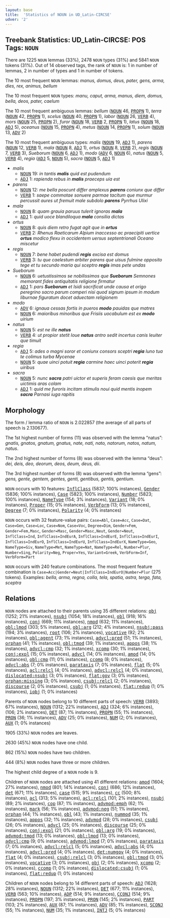 ```yaml
---
layout: base
title:  'Statistics of NOUN in UD_Latin-CIRCSE'
udver: '2'
---
```


## Treebank Statistics: UD_Latin-CIRCSE: POS Tags: `NOUN`

There are 1225 `NOUN` lemmas (33%), 2478 `NOUN` types (31%) and 5841 `NOUN` tokens (31%).
Out of 14 observed tags, the rank of `NOUN` is: 1 in number of lemmas, 2 in number of types and 1 in number of tokens.

The 10 most frequent `NOUN` lemmas: <em>manus, domus, deus, pater, gens, arma, dies, rex, animus, bellum</em>

The 10 most frequent `NOUN` types:  <em>manu, caput, arma, manus, diem, domus, bella, deos, pater, caelum</em>

The 10 most frequent ambiguous lemmas: <em>bellum</em> (<tt><a href="la_circse-pos-NOUN.html">NOUN</a></tt> 46, <tt><a href="la_circse-pos-PROPN.html">PROPN</a></tt> 1), <em>terra</em> (<tt><a href="la_circse-pos-NOUN.html">NOUN</a></tt> 42, <tt><a href="la_circse-pos-PROPN.html">PROPN</a></tt> 1), <em>scelus</em> (<tt><a href="la_circse-pos-NOUN.html">NOUN</a></tt> 40, <tt><a href="la_circse-pos-PROPN.html">PROPN</a></tt> 1), <em>labor</em> (<tt><a href="la_circse-pos-NOUN.html">NOUN</a></tt> 26, <tt><a href="la_circse-pos-VERB.html">VERB</a></tt> 4), <em>mors</em> (<tt><a href="la_circse-pos-NOUN.html">NOUN</a></tt> 25, <tt><a href="la_circse-pos-PROPN.html">PROPN</a></tt> 2), <em>furor</em> (<tt><a href="la_circse-pos-NOUN.html">NOUN</a></tt> 18, <tt><a href="la_circse-pos-VERB.html">VERB</a></tt> 2, <tt><a href="la_circse-pos-PROPN.html">PROPN</a></tt> 1), <em>latus</em> (<tt><a href="la_circse-pos-NOUN.html">NOUN</a></tt> 18, <tt><a href="la_circse-pos-ADJ.html">ADJ</a></tt> 5), <em>oceanus</em> (<tt><a href="la_circse-pos-NOUN.html">NOUN</a></tt> 15, <tt><a href="la_circse-pos-PROPN.html">PROPN</a></tt> 4), <em>metus</em> (<tt><a href="la_circse-pos-NOUN.html">NOUN</a></tt> 14, <tt><a href="la_circse-pos-PROPN.html">PROPN</a></tt> 1), <em>solum</em> (<tt><a href="la_circse-pos-NOUN.html">NOUN</a></tt> 13, <tt><a href="la_circse-pos-ADV.html">ADV</a></tt> 2)

The 10 most frequent ambiguous types:  <em>malis</em> (<tt><a href="la_circse-pos-NOUN.html">NOUN</a></tt> 19, <tt><a href="la_circse-pos-ADJ.html">ADJ</a></tt> 1), <em>parens</em> (<tt><a href="la_circse-pos-NOUN.html">NOUN</a></tt> 12, <tt><a href="la_circse-pos-VERB.html">VERB</a></tt> 1), <em>mala</em> (<tt><a href="la_circse-pos-NOUN.html">NOUN</a></tt> 8, <tt><a href="la_circse-pos-ADJ.html">ADJ</a></tt> 1), <em>ortus</em> (<tt><a href="la_circse-pos-NOUN.html">NOUN</a></tt> 8, <tt><a href="la_circse-pos-VERB.html">VERB</a></tt> 2), <em>regis</em> (<tt><a href="la_circse-pos-NOUN.html">NOUN</a></tt> 7, <tt><a href="la_circse-pos-VERB.html">VERB</a></tt> 3), <em>Sueborum</em> (<tt><a href="la_circse-pos-NOUN.html">NOUN</a></tt> 6, <tt><a href="la_circse-pos-ADJ.html">ADJ</a></tt> 1), <em>modo</em> (<tt><a href="la_circse-pos-ADV.html">ADV</a></tt> 6, <tt><a href="la_circse-pos-NOUN.html">NOUN</a></tt> 6), <em>natus</em> (<tt><a href="la_circse-pos-NOUN.html">NOUN</a></tt> 5, <tt><a href="la_circse-pos-VERB.html">VERB</a></tt> 4), <em>regia</em> (<tt><a href="la_circse-pos-ADJ.html">ADJ</a></tt> 5, <tt><a href="la_circse-pos-NOUN.html">NOUN</a></tt> 5), <em>sacra</em> (<tt><a href="la_circse-pos-NOUN.html">NOUN</a></tt> 5, <tt><a href="la_circse-pos-ADJ.html">ADJ</a></tt> 1)


* <em>malis</em>
  * <tt><a href="la_circse-pos-NOUN.html">NOUN</a></tt> 19: <em>in tantis <b>malis</b> quid est pudendum</em>
  * <tt><a href="la_circse-pos-ADJ.html">ADJ</a></tt> 1: <em>rapienda rebus in <b>malis</b> praeceps uia est</em>
* <em>parens</em>
  * <tt><a href="la_circse-pos-NOUN.html">NOUN</a></tt> 12: <em>me bella poscunt differ amplexus <b>parens</b> coniunx que differ</em>
  * <tt><a href="la_circse-pos-VERB.html">VERB</a></tt> 1: <em>saepe commotae sonuere parmae tacitum que murmur percussit aures ut fremuit male subdolo <b>parens</b> Pyrrhus Ulixi</em>
* <em>mala</em>
  * <tt><a href="la_circse-pos-NOUN.html">NOUN</a></tt> 8: <em>quam grauia paruus tulerit ignoras <b>mala</b></em>
  * <tt><a href="la_circse-pos-ADJ.html">ADJ</a></tt> 1: <em>quid uoce blandiloqua <b>mala</b> consilia dictas</em>
* <em>ortus</em>
  * <tt><a href="la_circse-pos-NOUN.html">NOUN</a></tt> 8: <em>quis diem retro fugat agit que in <b>ortus</b></em>
  * <tt><a href="la_circse-pos-VERB.html">VERB</a></tt> 2: <em>Rhenus Raeticarum Alpium inaccesso ac praecipiti uertice <b>ortus</b> modico flexu in occidentem uersus septentrionali Oceano miscetur</em>
* <em>regis</em>
  * <tt><a href="la_circse-pos-NOUN.html">NOUN</a></tt> 7: <em>bene habet pudendi <b>regis</b> excisa est domus</em>
  * <tt><a href="la_circse-pos-VERB.html">VERB</a></tt> 3: <em>tu que caelestum arbiter parens que uisus fulmine opposito tege et tu secundo maria qui sceptro <b>regis</b> imas pete undas</em>
* <em>Sueborum</em>
  * <tt><a href="la_circse-pos-NOUN.html">NOUN</a></tt> 6: <em>uetustissimos se nobilissimos que <b>Sueborum</b> Semnones memorant fides antiquitatis religione firmatur</em>
  * <tt><a href="la_circse-pos-ADJ.html">ADJ</a></tt> 1: <em>pars <b>Sueborum</b> et Isidi sacrificat unde causa et origo peregrino sacro parum comperi nisi quod signum ipsum in modum liburnae figuratum docet aduectam religionem</em>
* <em>modo</em>
  * <tt><a href="la_circse-pos-ADV.html">ADV</a></tt> 6: <em>ignaua cessas fortis in pueros <b>modo</b> pauidas que matres</em>
  * <tt><a href="la_circse-pos-NOUN.html">NOUN</a></tt> 6: <em>maioribus minoribus que Frisiis uocabulum est ex <b>modo</b> uirium</em>
* <em>natus</em>
  * <tt><a href="la_circse-pos-NOUN.html">NOUN</a></tt> 5: <em>est ne ille <b>natus</b></em>
  * <tt><a href="la_circse-pos-VERB.html">VERB</a></tt> 4: <em>ut propior stetit Ioue <b>natus</b> antro sedit incertus canis leuiter que timuit</em>
* <em>regia</em>
  * <tt><a href="la_circse-pos-ADJ.html">ADJ</a></tt> 5: <em>ades o magni soror et coniunx consors sceptri <b>regia</b> Iuno tua te colimus turba Mycenae</em>
  * <tt><a href="la_circse-pos-NOUN.html">NOUN</a></tt> 5: <em>quae uinci potuit <b>regia</b> carmine haec uinci poterit <b>regia</b> uiribus</em>
* <em>sacra</em>
  * <tt><a href="la_circse-pos-NOUN.html">NOUN</a></tt> 5: <em>nunc <b>sacra</b> patri uictor et superis feram caesis que meritas uictimis aras colam</em>
  * <tt><a href="la_circse-pos-ADJ.html">ADJ</a></tt> 1: <em>quid me furoris incitam stimulis noui quid mentis inopem <b>sacra</b> Parnasi iuga rapitis</em>

## Morphology

The form / lemma ratio of `NOUN` is 2.022857 (the average of all parts of speech is 2.130677).

The 1st highest number of forms (11) was observed with the lemma “natus”: <em>gnatis, gnatos, gnatum, gnatus, nate, nati, nato, natorum, natos, natum, natus</em>.

The 2nd highest number of forms (8) was observed with the lemma “deus”: <em>dei, deis, deo, deorum, deos, deum, deus, dii</em>.

The 3rd highest number of forms (8) was observed with the lemma “gens”: <em>gens, gente, gentem, gentes, genti, gentibus, gentis, gentium</em>.

`NOUN` occurs with 10 features: <tt><a href="la_circse-feat-InflClass.html">InflClass</a></tt> (5837; 100% instances), <tt><a href="la_circse-feat-Gender.html">Gender</a></tt> (5836; 100% instances), <tt><a href="la_circse-feat-Case.html">Case</a></tt> (5823; 100% instances), <tt><a href="la_circse-feat-Number.html">Number</a></tt> (5823; 100% instances), <tt><a href="la_circse-feat-NameType.html">NameType</a></tt> (154; 3% instances), <tt><a href="la_circse-feat-Variant.html">Variant</a></tt> (18; 0% instances), <tt><a href="la_circse-feat-Proper.html">Proper</a></tt> (15; 0% instances), <tt><a href="la_circse-feat-VerbForm.html">VerbForm</a></tt> (13; 0% instances), <tt><a href="la_circse-feat-Degree.html">Degree</a></tt> (7; 0% instances), <tt><a href="la_circse-feat-Polarity.html">Polarity</a></tt> (4; 0% instances)

`NOUN` occurs with 32 feature-value pairs: `Case=Abl`, `Case=Acc`, `Case=Dat`, `Case=Gen`, `Case=Loc`, `Case=Nom`, `Case=Voc`, `Degree=Dim`, `Gender=Fem`, `Gender=Fem,Masc`, `Gender=Masc`, `Gender=Masc,Neut`, `Gender=Neut`, `InflClass=Ind`, `InflClass=IndEurA`, `InflClass=IndEurE`, `InflClass=IndEurI`, `InflClass=IndEurO`, `InflClass=IndEurU`, `InflClass=IndEurX`, `NameType=Geo`, `NameType=Giv`, `NameType=Met`, `NameType=Nat`, `NameType=Rel`, `Number=Plur`, `Number=Sing`, `Polarity=Neg`, `Proper=Yes`, `Variant=Greek`, `VerbForm=Inf`, `VerbForm=Part`

`NOUN` occurs with 240 feature combinations.
The most frequent feature combination is `Case=Acc|Gender=Neut|InflClass=IndEurO|Number=Plur` (275 tokens).
Examples: <em>bella, arma, regna, colla, tela, spatia, astra, terga, fata, sceptra</em>


## Relations

`NOUN` nodes are attached to their parents using 35 different relations: <tt><a href="la_circse-dep-obj.html">obj</a></tt> (1252; 21% instances), <tt><a href="la_circse-dep-nsubj.html">nsubj</a></tt> (1054; 18% instances), <tt><a href="la_circse-dep-obl.html">obl</a></tt> (918; 16% instances), <tt><a href="la_circse-dep-conj.html">conj</a></tt> (669; 11% instances), <tt><a href="la_circse-dep-nmod.html">nmod</a></tt> (632; 11% instances), <tt><a href="la_circse-dep-obl-lmod.html">obl:lmod</a></tt> (303; 5% instances), <tt><a href="la_circse-dep-obl-arg.html">obl:arg</a></tt> (212; 4% instances), <tt><a href="la_circse-dep-nsubj-pass.html">nsubj:pass</a></tt> (194; 3% instances), <tt><a href="la_circse-dep-root.html">root</a></tt> (106; 2% instances), <tt><a href="la_circse-dep-vocative.html">vocative</a></tt> (92; 2% instances), <tt><a href="la_circse-dep-obl-agent.html">obl:agent</a></tt> (73; 1% instances), <tt><a href="la_circse-dep-advcl-pred.html">advcl:pred</a></tt> (51; 1% instances), <tt><a href="la_circse-dep-orphan.html">orphan</a></tt> (41; 1% instances), <tt><a href="la_circse-dep-obl-tmod.html">obl:tmod</a></tt> (39; 1% instances), <tt><a href="la_circse-dep-appos.html">appos</a></tt> (38; 1% instances), <tt><a href="la_circse-dep-advcl-cmp.html">advcl:cmp</a></tt> (32; 1% instances), <tt><a href="la_circse-dep-xcomp.html">xcomp</a></tt> (30; 1% instances), <tt><a href="la_circse-dep-conj-expl.html">conj:expl</a></tt> (15; 0% instances), <tt><a href="la_circse-dep-advcl.html">advcl</a></tt> (14; 0% instances), <tt><a href="la_circse-dep-amod.html">amod</a></tt> (14; 0% instances), <tt><a href="la_circse-dep-obl-cmp.html">obl:cmp</a></tt> (11; 0% instances), <tt><a href="la_circse-dep-ccomp.html">ccomp</a></tt> (8; 0% instances), <tt><a href="la_circse-dep-advcl-abs.html">advcl:abs</a></tt> (7; 0% instances), <tt><a href="la_circse-dep-parataxis.html">parataxis</a></tt> (7; 0% instances), <tt><a href="la_circse-dep-flat.html">flat</a></tt> (5; 0% instances), <tt><a href="la_circse-dep-acl-relcl.html">acl:relcl</a></tt> (4; 0% instances), <tt><a href="la_circse-dep-advcl-relcl.html">advcl:relcl</a></tt> (4; 0% instances), <tt><a href="la_circse-dep-dislocated-nsubj.html">dislocated:nsubj</a></tt> (3; 0% instances), <tt><a href="la_circse-dep-flat-gov.html">flat:gov</a></tt> (3; 0% instances), <tt><a href="la_circse-dep-orphan-missing.html">orphan:missing</a></tt> (3; 0% instances), <tt><a href="la_circse-dep-csubj-relcl.html">csubj:relcl</a></tt> (2; 0% instances), <tt><a href="la_circse-dep-discourse.html">discourse</a></tt> (2; 0% instances), <tt><a href="la_circse-dep-csubj.html">csubj</a></tt> (1; 0% instances), <tt><a href="la_circse-dep-flat-redup.html">flat:redup</a></tt> (1; 0% instances), <tt><a href="la_circse-dep-iobj.html">iobj</a></tt> (1; 0% instances)

Parents of `NOUN` nodes belong to 10 different parts of speech: <tt><a href="la_circse-pos-VERB.html">VERB</a></tt> (3893; 67% instances), <tt><a href="la_circse-pos-NOUN.html">NOUN</a></tt> (1312; 22% instances), <tt><a href="la_circse-pos-ADJ.html">ADJ</a></tt> (324; 6% instances),  (106; 2% instances), <tt><a href="la_circse-pos-DET.html">DET</a></tt> (87; 1% instances), <tt><a href="la_circse-pos-PROPN.html">PROPN</a></tt> (55; 1% instances), <tt><a href="la_circse-pos-PRON.html">PRON</a></tt> (36; 1% instances), <tt><a href="la_circse-pos-ADV.html">ADV</a></tt> (25; 0% instances), <tt><a href="la_circse-pos-NUM.html">NUM</a></tt> (2; 0% instances), <tt><a href="la_circse-pos-AUX.html">AUX</a></tt> (1; 0% instances)

1905 (33%) `NOUN` nodes are leaves.

2630 (45%) `NOUN` nodes have one child.

862 (15%) `NOUN` nodes have two children.

444 (8%) `NOUN` nodes have three or more children.

The highest child degree of a `NOUN` node is 9.

Children of `NOUN` nodes are attached using 41 different relations: <tt><a href="la_circse-dep-amod.html">amod</a></tt> (1604; 27% instances), <tt><a href="la_circse-dep-nmod.html">nmod</a></tt> (801; 14% instances), <tt><a href="la_circse-dep-conj.html">conj</a></tt> (686; 12% instances), <tt><a href="la_circse-dep-det.html">det</a></tt> (671; 11% instances), <tt><a href="la_circse-dep-case.html">case</a></tt> (515; 9% instances), <tt><a href="la_circse-dep-cc.html">cc</a></tt> (500; 8% instances), <tt><a href="la_circse-dep-acl.html">acl</a></tt> (313; 5% instances), <tt><a href="la_circse-dep-acl-relcl.html">acl:relcl</a></tt> (101; 2% instances), <tt><a href="la_circse-dep-nsubj.html">nsubj</a></tt> (89; 2% instances), <tt><a href="la_circse-dep-cop.html">cop</a></tt> (87; 1% instances), <tt><a href="la_circse-dep-advmod-emph.html">advmod:emph</a></tt> (62; 1% instances), <tt><a href="la_circse-dep-mark.html">mark</a></tt> (56; 1% instances), <tt><a href="la_circse-dep-advmod-neg.html">advmod:neg</a></tt> (51; 1% instances), <tt><a href="la_circse-dep-orphan.html">orphan</a></tt> (44; 1% instances), <tt><a href="la_circse-dep-obl.html">obl</a></tt> (43; 1% instances), <tt><a href="la_circse-dep-nummod.html">nummod</a></tt> (35; 1% instances), <tt><a href="la_circse-dep-appos.html">appos</a></tt> (32; 1% instances), <tt><a href="la_circse-dep-advmod.html">advmod</a></tt> (28; 0% instances), <tt><a href="la_circse-dep-csubj.html">csubj</a></tt> (26; 0% instances), <tt><a href="la_circse-dep-advcl.html">advcl</a></tt> (25; 0% instances), <tt><a href="la_circse-dep-discourse.html">discourse</a></tt> (25; 0% instances), <tt><a href="la_circse-dep-conj-expl.html">conj:expl</a></tt> (21; 0% instances), <tt><a href="la_circse-dep-obl-arg.html">obl:arg</a></tt> (19; 0% instances), <tt><a href="la_circse-dep-advmod-tmod.html">advmod:tmod</a></tt> (13; 0% instances), <tt><a href="la_circse-dep-obl-lmod.html">obl:lmod</a></tt> (13; 0% instances), <tt><a href="la_circse-dep-advcl-cmp.html">advcl:cmp</a></tt> (9; 0% instances), <tt><a href="la_circse-dep-advmod-lmod.html">advmod:lmod</a></tt> (7; 0% instances), <tt><a href="la_circse-dep-parataxis.html">parataxis</a></tt> (7; 0% instances), <tt><a href="la_circse-dep-advcl-relcl.html">advcl:relcl</a></tt> (5; 0% instances), <tt><a href="la_circse-dep-advcl-abs.html">advcl:abs</a></tt> (4; 0% instances), <tt><a href="la_circse-dep-advcl-pred.html">advcl:pred</a></tt> (4; 0% instances), <tt><a href="la_circse-dep-det-numgov.html">det:numgov</a></tt> (4; 0% instances), <tt><a href="la_circse-dep-flat.html">flat</a></tt> (4; 0% instances), <tt><a href="la_circse-dep-csubj-relcl.html">csubj:relcl</a></tt> (3; 0% instances), <tt><a href="la_circse-dep-obl-tmod.html">obl:tmod</a></tt> (3; 0% instances), <tt><a href="la_circse-dep-vocative.html">vocative</a></tt> (3; 0% instances), <tt><a href="la_circse-dep-obj.html">obj</a></tt> (2; 0% instances), <tt><a href="la_circse-dep-xcomp.html">xcomp</a></tt> (2; 0% instances), <tt><a href="la_circse-dep-ccomp.html">ccomp</a></tt> (1; 0% instances), <tt><a href="la_circse-dep-dislocated-csubj.html">dislocated:csubj</a></tt> (1; 0% instances), <tt><a href="la_circse-dep-flat-redup.html">flat:redup</a></tt> (1; 0% instances)

Children of `NOUN` nodes belong to 14 different parts of speech: <tt><a href="la_circse-pos-ADJ.html">ADJ</a></tt> (1628; 28% instances), <tt><a href="la_circse-pos-NOUN.html">NOUN</a></tt> (1312; 22% instances), <tt><a href="la_circse-pos-DET.html">DET</a></tt> (677; 11% instances), <tt><a href="la_circse-pos-VERB.html">VERB</a></tt> (563; 10% instances), <tt><a href="la_circse-pos-ADP.html">ADP</a></tt> (514; 9% instances), <tt><a href="la_circse-pos-CCONJ.html">CCONJ</a></tt> (514; 9% instances), <tt><a href="la_circse-pos-PROPN.html">PROPN</a></tt> (197; 3% instances), <tt><a href="la_circse-pos-PRON.html">PRON</a></tt> (145; 2% instances), <tt><a href="la_circse-pos-PART.html">PART</a></tt> (103; 2% instances), <tt><a href="la_circse-pos-AUX.html">AUX</a></tt> (87; 1% instances), <tt><a href="la_circse-pos-ADV.html">ADV</a></tt> (85; 1% instances), <tt><a href="la_circse-pos-SCONJ.html">SCONJ</a></tt> (55; 1% instances), <tt><a href="la_circse-pos-NUM.html">NUM</a></tt> (35; 1% instances), <tt><a href="la_circse-pos-INTJ.html">INTJ</a></tt> (5; 0% instances)

